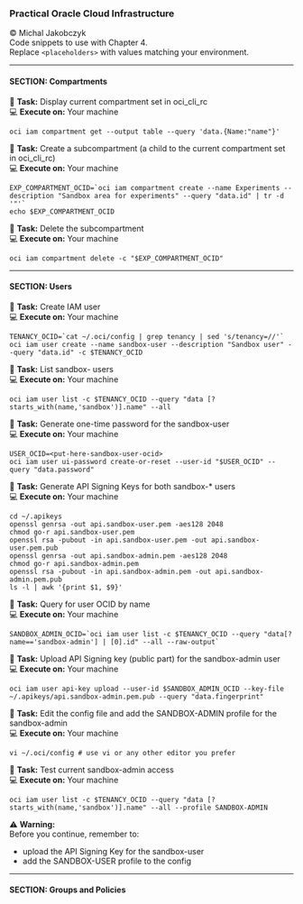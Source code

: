 ### Practical Oracle Cloud Infrastructure
© Michal Jakobczyk  
Code snippets to use with Chapter 4.  
Replace `<placeholders>` with values matching your environment.  

---
#### SECTION: Compartments

:wrench: **Task:** Display current compartment set in oci_cli_rc  
:computer: **Execute on:** Your machine

    oci iam compartment get --output table --query 'data.{Name:"name"}'
        
:wrench: **Task:** Create a subcompartment (a child to the current compartment set in oci_cli_rc)  
:computer: **Execute on:** Your machine

    EXP_COMPARTMENT_OCID=`oci iam compartment create --name Experiments --description "Sandbox area for experiments" --query "data.id" | tr -d '"'`
    echo $EXP_COMPARTMENT_OCID
    
:wrench: **Task:** Delete the subcompartment  
:computer: **Execute on:** Your machine

    oci iam compartment delete -c "$EXP_COMPARTMENT_OCID"

---
#### SECTION: Users

:wrench: **Task:** Create IAM user  
:computer: **Execute on:** Your machine

    TENANCY_OCID=`cat ~/.oci/config | grep tenancy | sed 's/tenancy=//'`
    oci iam user create --name sandbox-user --description "Sandbox user" --query "data.id" -c $TENANCY_OCID
    
:wrench: **Task:** List sandbox- users  
:computer: **Execute on:** Your machine

    oci iam user list -c $TENANCY_OCID --query "data [?starts_with(name,'sandbox')].name" --all
    
:wrench: **Task:** Generate one-time password for the sandbox-user  
:computer: **Execute on:** Your machine

    USER_OCID=<put-here-sandbox-user-ocid>
    oci iam user ui-password create-or-reset --user-id "$USER_OCID" --query "data.password"

:wrench: **Task:** Generate API Signing Keys for both sandbox-* users  
:computer: **Execute on:** Your machine

    cd ~/.apikeys
    openssl genrsa -out api.sandbox-user.pem -aes128 2048
    chmod go-r api.sandbox-user.pem
    openssl rsa -pubout -in api.sandbox-user.pem -out api.sandbox-user.pem.pub
    openssl genrsa -out api.sandbox-admin.pem -aes128 2048
    chmod go-r api.sandbox-admin.pem
    openssl rsa -pubout -in api.sandbox-admin.pem -out api.sandbox-admin.pem.pub
    ls -l | awk '{print $1, $9}'
    
:wrench: **Task:** Query for user OCID by name  
:computer: **Execute on:** Your machine

    SANDBOX_ADMIN_OCID=`oci iam user list -c $TENANCY_OCID --query "data[?name=='sandbox-admin'] | [0].id" --all --raw-output`
    
:wrench: **Task:** Upload API Signing key (public part) for the sandbox-admin user  
:computer: **Execute on:** Your machine

    oci iam user api-key upload --user-id $SANDBOX_ADMIN_OCID --key-file ~/.apikeys/api.sandbox-admin.pem.pub --query "data.fingerprint"

:wrench: **Task:** Edit the config file and add the SANDBOX-ADMIN profile for the sandbox-admin  
:computer: **Execute on:** Your machine

    vi ~/.oci/config # use vi or any other editor you prefer

:wrench: **Task:** Test current sandbox-admin access  
:computer: **Execute on:** Your machine

    oci iam user list -c $TENANCY_OCID --query "data [?starts_with(name,'sandbox')].name" --all --profile SANDBOX-ADMIN


:warning: **Warning:**  
Before you continue, remember to:
- upload the API Signing Key for the sandbox-user 
- add the SANDBOX-USER profile to the config

---
#### SECTION: Groups and Policies  
